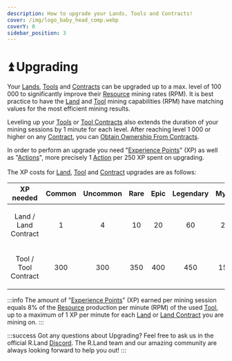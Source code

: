 ```yaml
---
description: How to upgrade your Lands, Tools and Contracts!
cover: /img/logo_baby_head_comp.webp
coverY: 0
sidebar_position: 3
---
```


# ⏫ Upgrading

Your [Lands](/nfts/lands-and-tools.md#lands), [Tools](/nfts/lands-and-tools.md#tools) and [Contracts](/nfts/land-and-tool-contracts) can be upgraded up to a max. level of 100 000 to significantly improve their [Resource](/tokenomics/in-game-tokens/resources-alloy-circuit-pixel-rgas) mining rates (RPM). It is best practice to have the [Land](/nfts/lands-and-tools.md#lands) and [Tool](/nfts/lands-and-tools.md#tools) mining capabilities (RPM) have matching values for the most efficient mining results.

Leveling up your [Tools](/nfts/lands-and-tools.md#tools) or [Tool Contracts](/nfts/land-and-tool-contracts) also extends the duration of your mining sessions by 1 minute for each level. After reaching level 1 000 or higher on any [Contract](/nfts/land-and-tool-contracts), you can [Obtain Ownership From Contracts](/nfts/land-and-tool-contracts.md#obtaining-ownership-from-contracts).

In order to perform an upgrade you need "[Experience Points](/tokenomics/in-game-tokens/experience-points-xp)" (XP) as well as "[Actions](/tokenomics/in-game-tokens/actions-sa-da)", more precisely 1 [Action](/tokenomics/in-game-tokens/actions-sa-da) per 250 XP spent on upgrading. \
\
The XP costs for [Land](/nfts/lands-and-tools.md#lands), [Tool](/nfts/lands-and-tools.md#tools) and [Contract](/nfts/land-and-tool-contracts) upgrades are as follows:

|            XP needed            | Common | Uncommon | Rare | Epic | Legendary | Mythic |
| :-----------------------------: | :----: | :------: | :--: | :--: | :-------: | :----: |
| <p>Land / <br/>Land Contract</p> |    1   |     4    |  10  |  20  |     60    |   250  |
| <p>Tool / <br/>Tool Contract</p> |   300  |    300   |  350 |  400 |    450    |  1500  |

:::info
The amount of "[Experience Points](/tokenomics/in-game-tokens/experience-points-xp)" (XP) earned per mining session equals 8% of the [Resource](/essentials) production per minute (RPM) of the used [Tool](/nfts/lands-and-tools), up to a maximum of 1 XP per minute for each [Land](/essentials) or [Land Contract](/nfts/land-and-tool-contracts) you are mining on.
:::

:::success
Got any questions about Upgrading? Feel free to ask us in the official R.Land [Discord](https://discord.com/invite/rland). The R.Land team and our amazing community are always looking forward to help you out!
:::
